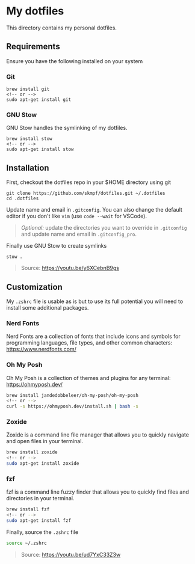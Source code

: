 # My dotfiles

This directory contains my personal dotfiles.

## Requirements

Ensure you have the following installed on your system

### Git

```
brew install git
<!-- or -->
sudo apt-get install git
```

### GNU Stow

GNU Stow handles the symlinking of my dotfiles.

```
brew install stow
<!-- or -->
sudo apt-get install stow
```

## Installation

First, checkout the dotfiles repo in your $HOME directory using git

```
git clone https://github.com/skmpf/dotfiles.git ~/.dotfiles
cd .dotfiles
```

Update name and email in `.gitconfig`. You can also change the default editor if you don't like `vim` (use `code --wait` for VSCode).

> _Optional:_ update the directories you want to override in `.gitconfig` and update name and email in `.gitconfig_pro`.

Finally use GNU Stow to create symlinks

```
stow .
```

> Source: https://youtu.be/y6XCebnB9gs

## Customization

My `.zshrc` file is usable as is but to use its full potential you will need to install some additional packages.

### Nerd Fonts

Nerd Fonts are a collection of fonts that include icons and symbols for programming languages, file types, and other common characters: https://www.nerdfonts.com/

### Oh My Posh

Oh My Posh is a collection of themes and plugins for any terminal: https://ohmyposh.dev/

```bash
brew install jandedobbeleer/oh-my-posh/oh-my-posh
<!-- or -->
curl -s https://ohmyposh.dev/install.sh | bash -s
```

### Zoxide

Zoxide is a command line file manager that allows you to quickly navigate and open files in your terminal.

```bash
brew install zoxide
<!-- or -->
sudo apt-get install zoxide
```

### fzf

fzf is a command line fuzzy finder that allows you to quickly find files and directories in your terminal.

```bash
brew install fzf
<!-- or -->
sudo apt-get install fzf
```

Finally, source the `.zshrc` file

```bash
source ~/.zshrc
```

> Source: https://youtu.be/ud7YxC33Z3w
